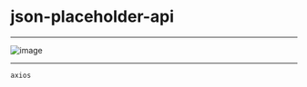 # json-placeholder-api
---


![image](https://github.com/Singh-csm/json-placeholder-api/assets/118621709/8ee4198b-9620-4875-9166-431fd9191f87)


---

```
axios

```
